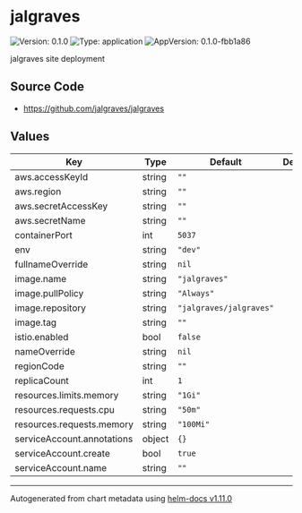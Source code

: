 # jalgraves

![Version: 0.1.0](https://img.shields.io/badge/Version-0.1.0-informational?style=flat-square) ![Type: application](https://img.shields.io/badge/Type-application-informational?style=flat-square) ![AppVersion: 0.1.0-fbb1a86](https://img.shields.io/badge/AppVersion-0.1.0--fbb1a86-informational?style=flat-square)

jalgraves site deployment

## Source Code

* <https://github.com/jalgraves/jalgraves>

## Values

| Key | Type | Default | Description |
|-----|------|---------|-------------|
| aws.accessKeyId | string | `""` |  |
| aws.region | string | `""` |  |
| aws.secretAccessKey | string | `""` |  |
| aws.secretName | string | `""` |  |
| containerPort | int | `5037` |  |
| env | string | `"dev"` |  |
| fullnameOverride | string | `nil` |  |
| image.name | string | `"jalgraves"` |  |
| image.pullPolicy | string | `"Always"` |  |
| image.repository | string | `"jalgraves/jalgraves"` |  |
| image.tag | string | `""` |  |
| istio.enabled | bool | `false` |  |
| nameOverride | string | `nil` |  |
| regionCode | string | `""` |  |
| replicaCount | int | `1` |  |
| resources.limits.memory | string | `"1Gi"` |  |
| resources.requests.cpu | string | `"50m"` |  |
| resources.requests.memory | string | `"100Mi"` |  |
| serviceAccount.annotations | object | `{}` |  |
| serviceAccount.create | bool | `true` |  |
| serviceAccount.name | string | `""` |  |

----------------------------------------------
Autogenerated from chart metadata using [helm-docs v1.11.0](https://github.com/norwoodj/helm-docs/releases/v1.11.0)
